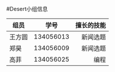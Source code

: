 #Desert小组信息

| 组员 | 学号 | 擅长的技能 |
| -----|:----:| ----:|
| 王方圆  | 134056013     | 新闻选题   |
| 郑昊    | 134056009    |  新闻选题   |
| 高菲    | 134056025    |  编程  		 |